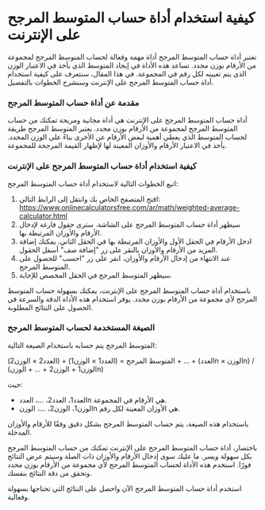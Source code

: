 كيفية استخدام أداة حساب المتوسط المرجح على الإنترنت
===================================================

تعتبر أداة حساب المتوسط المرجح أداة مهمة وفعالة لحساب المتوسط المرجح لمجموعة من الأرقام بوزن محدد. تساعد هذه الأداة في إيجاد المتوسط الذي يأخذ في الاعتبار الوزن الذي يتم تعيينه لكل رقم في المجموعة. في هذا المقال، سنتعرف على كيفية استخدام أداة حساب المتوسط المرجح على الإنترنت وسنشرح الخطوات بالتفصيل.

### مقدمة عن أداة حساب المتوسط المرجح

أداة حساب المتوسط المرجح على الإنترنت هي أداة مجانية ومريحة تمكنك من حساب المتوسط المرجح لمجموعة من الأرقام بوزن محدد. يعتبر المتوسط المرجح طريقة لحساب المتوسط الذي يعطي أهمية لبعض الأرقام عن الأخرى بناءً على الوزن المحدد. يأخذ في الاعتبار الأرقام والأوزان المعينة لها لإظهار القيمة المرجحة للمجموعة.

### كيفية استخدام أداة حساب المتوسط المرجح على الإنترنت

اتبع الخطوات التالية لاستخدام أداة حساب المتوسط المرجح:

1. افتح المتصفح الخاص بك وانتقل إلى الرابط التالي: <https://www.onlinecalculatorsfree.com/ar/math/weighted-average-calculator.html>
2. سيظهر أداة حساب المتوسط المرجح على الشاشة. سترى حقول فارغة لإدخال الأرقام والأوزان المرتبطة بها.
3. ادخل الأرقام في الحقل الأول والأوزان المرتبطة بها في الحقل الثاني. يمكنك إضافة المزيد من الأرقام والأوزان بالنقر على زر "إضافة صف" أسفل الحقول.
4. عند الانتهاء من إدخال الأرقام والأوزان، انقر على زر "احسب" للحصول على المتوسط المرجح.
5. سيظهر المتوسط المرجح في الحقل المخصص للإجابة.

باستخدام أداة حساب المتوسط المرجح على الإنترنت، يمكنك بسهولة حساب المتوسط المرجح لأي مجموعة من الأرقام بوزن محدد. يوفر استخدام هذه الأداة الدقة والسرعة في الحصول على النتائج المطلوبة.

### الصيغة المستخدمة لحساب المتوسط المرجح

المتوسط المرجح يتم حسابه باستخدام الصيغة التالية:

المتوسط المرجح = (العدد1 × الوزن1) + (العدد2 × الوزن2) + ... + (العددn × الوزنn) / (الوزن1 + الوزن2 + ... + الوزنn)

حيث:

- العدد1، العدد2، ...، العددn هي الأرقام في المجموعة.
- الوزن1، الوزن2، ...، الوزنn هي الأوزان المعينة لكل رقم.

باستخدام هذه الصيغة، يتم حساب المتوسط المرجح بشكل دقيق وفقًا للأرقام والأوزان المدخلة.

باختصار، أداة حساب المتوسط المرجح على الإنترنت تمكنك من حساب المتوسط المرجح بكل سهولة ويسر. ما عليك سوى إدخال الأرقام والأوزان ذات الصلة وسيتم عرض النتائج فورًا. استخدم هذه الأداة لحساب المتوسط المرجح لأي مجموعة من الأرقام بوزن محدد وتحقق من دقة النتائج بنفسك.

استخدم أداة حساب المتوسط المرجح الآن واحصل على النتائج التي تحتاجها بسهولة وفعالية.